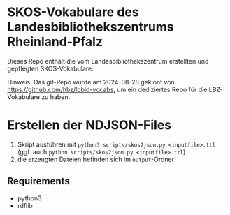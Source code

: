 # SKOS-Vokabulare des Landesbibliothekszentrums Rheinland-Pfalz

Dieses Repo enthält die vom Landesbibliothekszentrum erstellten und gepflegten SKOS-Vokabulare.

Hinweis: Das git-Repo wurde am 2024-08-28 geklont von https://github.com/hbz/lobid-vocabs, um ein dediziertes Repo für die LBZ-Vokabulare zu haben.


# Erstellen der NDJSON-Files 

1. Skript ausführen mit `python3 scripts/skos2json.py <inputfile>.ttl` (ggf. auch `python scripts/skos2json.py <inputfile>.ttl`)
2. die erzeugten Dateien befinden sich im `output`-Ordner

## Requirements
* python3
* rdflib